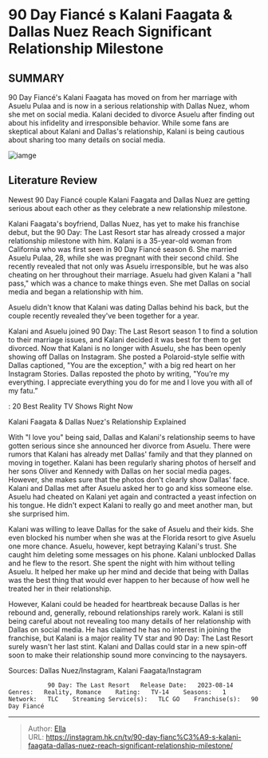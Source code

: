 # 90 Day Fiancé s Kalani Faagata &amp; Dallas Nuez Reach Significant Relationship Milestone


## SUMMARY 



  90 Day Fiancé&#39;s Kalani Faagata has moved on from her marriage with Asuelu Pulaa and is now in a serious relationship with Dallas Nuez, whom she met on social media.   Kalani decided to divorce Asuelu after finding out about his infidelity and irresponsible behavior.   While some fans are skeptical about Kalani and Dallas&#39;s relationship, Kalani is being cautious about sharing too many details on social media.  

![iamge](https://static1.srcdn.com/wordpress/wp-content/uploads/2023/11/90-day-fianc-s-kalani-faagata-dallas-nuez-reach-significant-relationship-milestone.jpg)

## Literature Review
Newest 90 Day Fiancé couple Kalani Faagata and Dallas Nuez are getting serious about each other as they celebrate a new relationship milestone.




Kalani Faagata&#39;s boyfriend, Dallas Nuez, has yet to make his franchise debut, but the 90 Day: The Last Resort star has already crossed a major relationship milestone with him. Kalani is a 35-year-old woman from California who was first seen in 90 Day Fiancé season 6. She married Asuelu Pulaa, 28, while she was pregnant with their second child. She recently revealed that not only was Asuelu irresponsible, but he was also cheating on her throughout their marriage. Asuelu had given Kalani a &#34;hall pass,&#34; which was a chance to make things even. She met Dallas on social media and began a relationship with him.




Asuelu didn&#39;t know that Kalani was dating Dallas behind his back, but the couple recently revealed they&#39;ve been together for a year.

          

Kalani and Asuelu joined 90 Day: The Last Resort season 1 to find a solution to their marriage issues, and Kalani decided it was best for them to get divorced. Now that Kalani is no longer with Asuelu, she has been openly showing off Dallas on Instagram. She posted a Polaroid-style selfie with Dallas captioned, &#34;You are the exception,&#34; with a big red heart on her Instagram Stories. Dallas reposted the photo by writing, &#34;You’re my everything. I appreciate everything you do for me and I love you with all of my fatu.”

 : 20 Best Reality TV Shows Right Now


 Kalani Faagata &amp; Dallas Nuez&#39;s Relationship Explained 
          




With &#34;I love you&#34; being said, Dallas and Kalani&#39;s relationship seems to have gotten serious since she announced her divorce from Asuelu. There were rumors that Kalani has already met Dallas&#39; family and that they planned on moving in together. Kalani has been regularly sharing photos of herself and her sons Oliver and Kennedy with Dallas on her social media pages. However, she makes sure that the photos don&#39;t clearly show Dallas&#39; face. Kalani and Dallas met after Asuelu asked her to go and kiss someone else. Asuelu had cheated on Kalani yet again and contracted a yeast infection on his tongue. He didn&#39;t expect Kalani to really go and meet another man, but she surprised him.


 

Kalani was willing to leave Dallas for the sake of Asuelu and their kids. She even blocked his number when she was at the Florida resort to give Asuelu one more chance. Asuelu, however, kept betraying Kalani&#39;s trust. She caught him deleting some messages on his phone. Kalani unblocked Dallas and he flew to the resort. She spent the night with him without telling Asuelu. It helped her make up her mind and decide that being with Dallas was the best thing that would ever happen to her because of how well he treated her in their relationship.




However, Kalani could be headed for heartbreak because Dallas is her rebound and, generally, rebound relationships rarely work. Kalani is still being careful about not revealing too many details of her relationship with Dallas on social media. He has claimed he has no interest in joining the franchise, but Kalani is a major reality TV star and 90 Day: The Last Resort surely wasn&#39;t her last stint. Kalani and Dallas could star in a new spin-off soon to make their relationship sound more convincing to the naysayers.

Sources: Dallas Nuez/Instagram, Kalani Faagata/Instagram

               90 Day: The Last Resort   Release Date:   2023-08-14    Genres:   Reality, Romance    Rating:   TV-14    Seasons:   1    Network:   TLC    Streaming Service(s):   TLC GO    Franchise(s):   90 Day Fiancé      

---

> Author: [Ella](https://instagram.hk.cn/)  
> URL: https://instagram.hk.cn/tv/90-day-fianc%C3%A9-s-kalani-faagata-dallas-nuez-reach-significant-relationship-milestone/  

